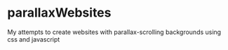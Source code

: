# parallaxWebsites
My attempts to create websites with parallax-scrolling backgrounds using css and javascript
